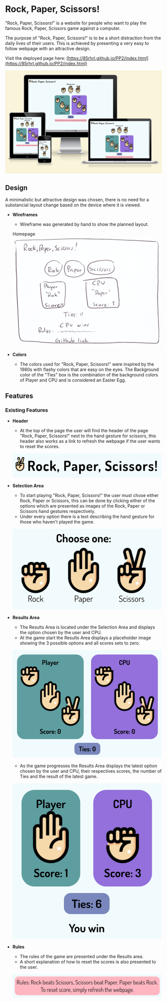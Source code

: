 # Rock, Paper, Scissors!
"Rock, Paper, Scissors!" is a website for people who want to play the famous Rock, Paper, Scissors game against a computer.

The purpose of "Rock, Paper, Scissors!" is to be a short distraction from the daily lives of their users.
This is achieved by presenting a very easy to follow webpage with an attractive design.

Visit the deployed page here: [https://85rhrl.github.io/PP2/index.html](https://85rhrl.github.io/PP2/index.html)

![Rock, Paper, Scissors! in different screen sizes](docs/images/amiresponsive.png)

## Design
A minimalistic but attractive design was chosen, there is no need for a substancial layout change based on the device where it is viewed.
- __Wireframes__
    - Wireframe was generated by hand to show the planned layout.
    
    Homepage
    ![Homepage](docs/images/wireframe-home.png)

- __Colors__
    - The colors used for "Rock, Paper, Scissors!" were inspired by the 1980s with flashy colors that are easy on the eyes. The Background color of the "Ties" box is the combination of the background colors of Player and CPU and is considered an Easter Egg.

## Features

### Existing Features

- __Header__
    - At the top of the page the user will find the header of the page "Rock, Paper, Scissors!" next to the hand gesture for scissors, this header also works as a link to refresh the webpage if the user wants to reset the scores.

    ![Header](docs/images/01-header.png)

- __Selection Area__
    - To start playing "Rock, Paper, Scissors!" the user must chose either Rock, Paper or Scissors, this can be done by clicking either of the options which are presented as images of the Rock, Paper or Scissors hand gestures respectively.
    - Under every option there is a text describing the hand gesture for those who haven't played the game.

    ![Selection Area](docs/images/02-choices.png)

- __Results Area__
    - The Results Area is located under the Selection Area and displays the option chosen by the user and CPU.
    - At the game start the Results Area displays a placeholder image showing the 3 possible options and all scores sets to zero.

    ![Game Start](docs/images/03-results-start.png)

    - As the game progresses the Results Area displays the latest option chosen by the user and CPU, their respectives scores, the number of Ties and the result of the latest game.

    ![Game End](docs/images/04-results-end.png)

- __Rules__
    - The rules of the game are presented under the Results area.
    - A short explanation of how to reset the scores is also presented to the user.

    ![Rules](docs/images/05-rules.png)
